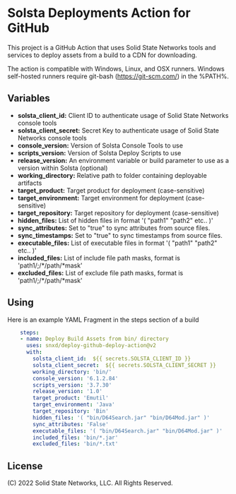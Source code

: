 # Solsta Deployments Action for GitHub 

This project is a GitHub Action that uses Solid State Networks tools and services to deploy assets from a build to a CDN for downloading.  

The action is compatible with Windows, Linux, and OSX runners.  Windows self-hosted runners require git-bash (https://git-scm.com/) in the %PATH%.

## Variables

* **solsta_client_id:**     Client ID to authenticate usage of Solid State Networks console tools
* **solsta_client_secret:** Secret Key to authenticate usage of Solid State Networks console tools
* **console_version:**      Version of Solsta Console Tools to use
* **scripts_version:**      Version of Solsta Deploy Scripts to use
* **release_version:**      An environment variable or build parameter to use as a version within Solsta (optional)
* **working_directory:**    Relative path to folder containing deployable artifacts
* **target_product:**       Target product for deployment (case-sensitive)
* **target_environment:**   Target environment for deployment (case-sensitive)
* **target_repository:**    Target repository for deployment (case-sensitive)
* **hidden_files:**         List of hidden files in format '( "path1" "path2" etc.. )'
* **sync_attributes:**      Set to "true" to sync attributes from source files.
* **sync_timestamps:**      Set to "true" to sync timestamps from source files.
* **executable_files:**     List of executable files in format '( "path1" "path2" etc.. )'
* **included_files:**       List of include file path masks, format is 'path1/;/*/path/*mask'
* **excluded_files:**       List of exclude file path masks, format is 'path1/;/*/path/*mask'

## Using

Here is an example YAML Fragment in the steps section of a build

```yaml
    steps:
    - name: Deploy Build Assets from bin/ directory
      uses: snxd/deploy-github-deploy-action@v2
      with:
        solsta_client_id:  ${{ secrets.SOLSTA_CLIENT_ID }}
        solsta_client_secret:  ${{ secrets.SOLSTA_CLIENT_SECRET }}
        working_directory: 'bin/'
        console_version: '6.1.2.84'
        scripts_version: '3.7.30'
        release_version: '1.0'
        target_product: 'Emutil'
        target_environment: 'Java'
        target_repository: 'Bin'
        hidden_files: '( "bin/D64Search.jar" "bin/D64Mod.jar" )'
        sync_attributes: 'False'
        executable_files: '( "bin/D64Search.jar" "bin/D64Mod.jar" )'
        included_files: 'bin/*.jar'
        excluded_files: 'bin/*.txt'

```


## License
(C) 2022 Solid State Networks, LLC.  All Rights Reserved.
